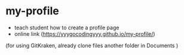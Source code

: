 # my-profile
* teach student how to create a profile page
* online link (https://yyygocodingyyy.github.io/my-profile/)

(for using GitKraken, already clone files another folder in Documents )
